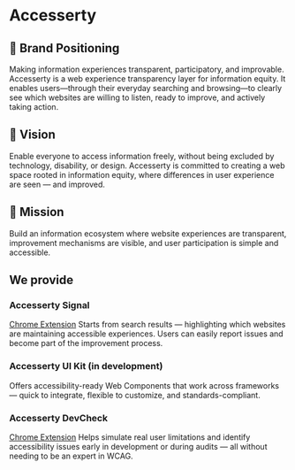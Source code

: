 # Accesserty

## 🧭 Brand Positioning
Making information experiences transparent, participatory, and improvable.
Accesserty is a web experience transparency layer for information equity. It enables users—through their everyday searching and browsing—to clearly see which websites are willing to listen, ready to improve, and actively taking action.

## 🌟 Vision 
Enable everyone to access information freely, without being excluded by technology, disability, or design.
Accesserty is committed to creating a web space rooted in information equity, where differences in user experience are seen — and improved.

## 🎯 Mission
Build an information ecosystem where website experiences are transparent, improvement mechanisms are visible, and user participation is simple and accessible.

## We provide
### Accesserty Signal
[Chrome Extension](https://chromewebstore.google.com/detail/accesserty-signal/jabgpbgdmhdmibhogmcjfinnkcngcelc)
Starts from search results — highlighting which websites are maintaining accessible experiences. Users can easily report issues and become part of the improvement process.

### Accesserty UI Kit  (in development)
Offers accessibility-ready Web Components that work across frameworks — quick to integrate, flexible to customize, and standards-compliant.

### Accesserty DevCheck 
[Chrome Extension](https://chromewebstore.google.com/detail/accesserty-devcheck/ompbhahmipenipgiiiehbkiibkonoeec)
Helps simulate real user limitations and identify accessibility issues early in development or during audits — all without needing to be an expert in WCAG.
